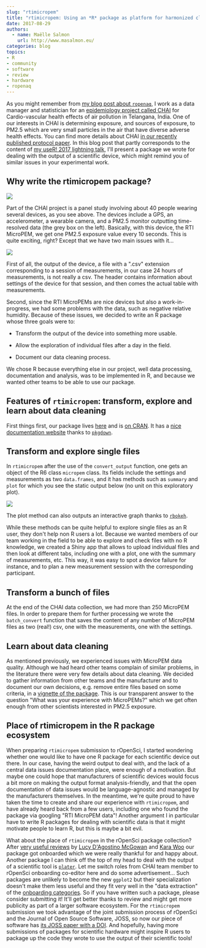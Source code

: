 ```yaml
---
slug: "rtimicropem"
title: "rtimicropem: Using an *R* package as platform for harmonized cleaning of data from RTI MicroPEM air quality sensors"
date: 2017-08-29
authors:
  - name: Maëlle Salmon
    url: http://www.masalmon.eu/
categories: blog
topics:
- R
- community
- software
- review
- hardware
- ropenaq
---
```


As you might remember from [my blog post about `ropenaq`](https://ropensci.org/blog/blog/2017/02/21/ropenaq), I work as a data manager and statistician for an [epidemiology project called CHAI](http://www.chaiproject.org/) for Cardio-vascular health effects of air pollution in Telangana, India. One of our interests in CHAI is determining exposure, and sources of exposure, to PM2.5 which are very small particles in the air that have diverse adverse health effects. You can find more details about CHAI [in our recently published protocol paper](https://www.ncbi.nlm.nih.gov/pubmed/28606699). In this blog post that partly corresponds to the content of [my useR! 2017 lightning talk](http://sched.co/AxrS), I'll present a package we wrote for dealing with the output of a scientific device, which might remind you of similar issues in your experimental work.

## Why write the rtimicropem package?

![](/assets/blog-images/2017-08-29-rtimicropem/Allequipment_Frontview_cropped.jpg)

Part of the CHAI project is a panel study involving about 40 people wearing several devices, as you see above. The devices include a GPS, an accelerometer, a wearable camera, and a PM2.5 monitor outputting time-resolved data (the grey box on the left). Basically, with this device, the RTI MicroPEM, we get one PM2.5 exposure value every 10 seconds. This is quite exciting, right? Except that we have two main issues with it...

![](/assets/blog-images/2017-08-29-rtimicropem/screenshot_output2.png)

First of all, the output of the device, a file with a ".csv" extension corresponding to a session of measurements, in our case 24 hours of measurements, is not really a csv. The header contains information about settings of the device for that session, and then comes the actual table with measurements.

Second, since the RTI MicroPEMs are nice devices but also a work-in-progress, we had some problems with the data, such as negative relative humidity. Because of these issues, we decided to write an R package whose three goals were to:

* Transform the output of the device into something more usable.

* Allow the exploration of individual files after a day in the field.

* Document our data cleaning process.

We chose R because everything else in our project, well data processing, documentation and analysis, was to be implemented in R, and because we wanted other teams to be able to use our package.

## Features of `rtimicropem`: transform, explore and learn about data cleaning

First things first, our package lives [here](https://github.com/ropensci/rtimicropem) and is [on CRAN](https://cran.r-project.org/web/packages/rtimicropem/index.html). It has a [nice documentation website](http://ropensci.github.io/rtimicropem/) thanks to [`pkgdown`](https://github.com/hadley/pkgdown).

## Transform and explore single files

In `rtimicropem` after the use of the `convert_output` function, one gets an object of the R6 class `micropem` class. Its fields include the settings and measurements as two `data.frames`, and it has methods such as `summary` and `plot` for which you see the static output below (no unit on this exploratory plot).

![](/assets/blog-images/2017-08-29-rtimicropem/plotexample.png)

The plot method can also outputs an interactive graph thanks to [`rbokeh`](http://hafen.github.io/rbokeh/).

While these methods can be quite helpful to explore single files as an R user, they don't help non R users a lot. Because we wanted members of our team working in the field to be able to explore and check files with no R knowledge, we created a Shiny app that allows to upload individual files and then look at different tabs, including one with a plot, one with the summary of measurements, etc. This way, it was easy to spot a device failure for instance, and to plan a new measurement session with the corresponding participant.

## Transform a bunch of files

At the end of the CHAI data collection, we had more than 250 MicroPEM files. In order to prepare them for further processing we wrote the `batch_convert` function that saves the content of any number of MicroPEM files as two (real!) csv, one with the measurements, one with the settings. 

## Learn about data cleaning

As mentioned previously, we experienced issues with MicroPEM data quality. Although we had heard other teams complain of similar problems, in the literature there were very few details about data cleaning. We decided to gather information from other teams and the manufacturer and to document our own decisions, e.g. remove entire files based on some criteria, in a [vignette of the package](http://ropensci.github.io/rtimicropem/articles/chai_data_cleaning.html). This is our transparent answer to the question "What was your experience with MicroPEMs?" which we get often enough from other scientists interested in PM2.5 exposure.

## Place of rtimicropem in the R package ecosystem

When preparing `rtimicropem` submission to rOpenSci, I started wondering whether one would like to have one R package for each scientific device out there. In our case, having the weird output to deal with, and the lack of a central data issues documentation place, were enough of a motivation. But maybe one could hope that manufacturers of scientific devices would focus a bit more on making the output format analysis-friendly, and that the open documentation of data issues would be language-agnostic and managed by the manufacturers themselves. In the meantime, we're quite proud to have taken the time to create and share our experience with `rtimicropem`, and have already heard back from a few users, including one who found the package via googling "RTI MicroPEM data"! Another argument I in particular have to write R packages for dealing with scientific data is that it might motivate people to learn R, but this is maybe a bit evil.

What about the place of `rtimicropem` in the rOpenSci package collection? After [very useful reviews](https://github.com/ropensci/onboarding/issues/126) by [Lucy D'Agostino McGowan](https://github.com/LucyMcGowan) and [Kara Woo](https://github.com/karawoo) our package got onboarded which we were really thankful for and happy about. Another package I can think off the top of my head to deal with the output of a scientific tool is [`plater`](https://ropensci.org/blog/blog/2017/02/06/plater-blog-post). Let me switch roles from CHAI team member to rOpenSci onboarding co-editor here and do some advertisement... Such packages are unlikely to become the new `ggplot2` but their specialization doesn't make them less useful and they fit very well in the "data extraction" of the [onboarding categories](https://github.com/ropensci/onboarding/blob/master/policies.md). So if you have written such a package, please consider submitting it! It'll get better thanks to review and might get more publicity as part of a larger software ecosystem. For the `rtimicropem` submission we took advantage of the joint submission process of rOpenSci and the Journal of Open Source Software, JOSS, so now our piece of software has [its JOSS paper with a DOI](http://joss.theoj.org/papers/7ead5e9a445da3e885d99247c5d6e58e). And hopefully, having more submissions of packages for scientific hardware might inspire R users to package up the code they wrote to use the output of their scientific tools!



